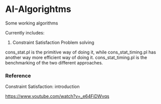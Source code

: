 # AI-Algorightms
Some working algorithms

Currently includes:
1. Constraint Satisfaction Problem solving

cons_stat.pl is the primitive way of doing it, while cons_stat_timing.pl has another way more efficient way of doing it. cons_stat_timing.pl is the benchmarking of the two different approaches.

### Reference
Constraint Satisfaction: introduction

https://www.youtube.com/watch?v=_e64FiDWvqs
